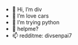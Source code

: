 - 👋 Hi, I’m div
- 👀 I’m love cars
- 🌱 I’m trying python
- 💞️ helpme?
- 📫 redditme: divsenpai7

<!---
divyanshrawat777/divyanshrawat777 is a ✨ special ✨ repository because its `README.md` (this file) appears on your GitHub profile.
You can click the Preview link to take a look at your changes.
--->
